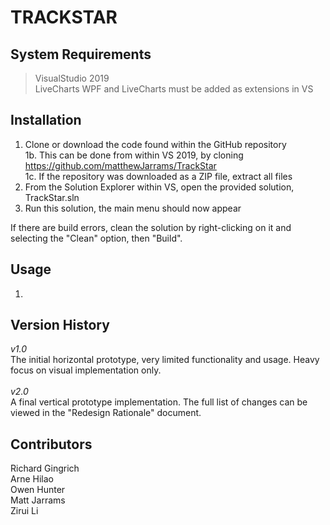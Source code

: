 # TRACKSTAR

## System Requirements
> VisualStudio 2019 </br>
> LiveCharts WPF and LiveCharts must be added as extensions in VS

## Installation
1. Clone or download the code found within the GitHub repository </br>
1b. This can be done from within VS 2019, by cloning https://github.com/matthewJarrams/TrackStar </br>
1c. If the repository was downloaded as a ZIP file, extract all files
2. From the Solution Explorer within VS, open the provided solution, TrackStar.sln
3. Run this solution, the main menu should now appear

If there are build errors, clean the solution by right-clicking on it and
selecting the "Clean" option, then "Build".

## Usage
1. 

## Version History
*v1.0* <br/>
The initial horizontal prototype, very limited functionality and usage.
Heavy focus on visual implementation only. </br>
</br>
*v2.0* </br>
A final vertical prototype implementation.
The full list of changes can be viewed in the "Redesign Rationale" document.</br>


## Contributors
Richard Gingrich <br/>
Arne Hilao <br/>
Owen Hunter <br/>
Matt Jarrams <br/>
Zirui Li <br/>
